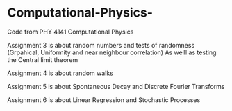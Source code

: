 # Computational-Physics-
Code from PHY 4141 Computational Physics 

Assignment 3 is about random numbers and tests of randomness  (Grpahical, Uniformity and near neighbour correlation) As welll as testing the Central limit theorem 

Assignment 4 is about random walks

Assignment 5 is about Spontaneous Decay and Discrete Fourier Transforms 

Assignment 6 is about Linear Regression and Stochastic Processes 
